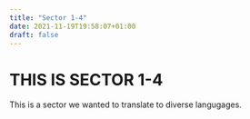 ```yaml
---
title: "Sector 1-4"
date: 2021-11-19T19:58:07+01:00
draft: false
---
```


# THIS IS SECTOR 1-4

This is a sector we wanted to translate to diverse langugages.